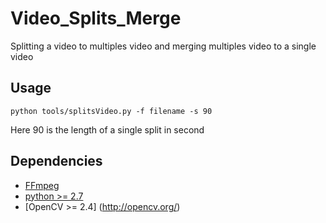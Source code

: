 # Video_Splits_Merge
Splitting a video to multiples video and merging multiples video to a single video

## Usage
  `python tools/splitsVideo.py -f filename -s 90`
  
  Here 90 is the length of a single split in second
 
## Dependencies

- [FFmpeg](https://www.ffmpeg.org/download.html) 
- [python >= 2.7](https://www.python.org/) 
- [OpenCV >= 2.4] (http://opencv.org/)

